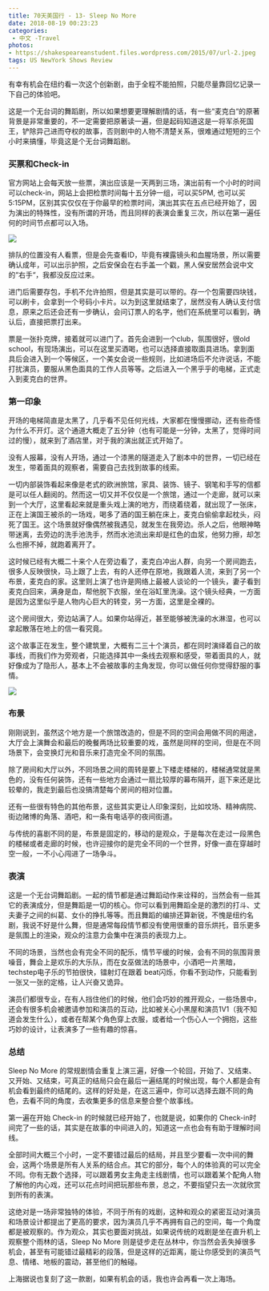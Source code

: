 ```yaml
---
title: 70天美国行 - 13- Sleep No More
date: 2018-08-19 00:23:23
categories:
 - 中文 -Travel
photos:
- https://shakespeareanstudent.files.wordpress.com/2015/07/url-2.jpeg
tags: US NewYork Shows Review
---
```


有幸有机会在纽约看一次这个创新剧，由于全程不能拍照，只能尽量靠回忆记录一下自己的体验吧。

这是一个无台词的舞蹈剧，所以如果想要更理解剧情的话，有一些“麦克白“的原著背景是非常重要的，不一定需要把原著读一遍，但是起码知道这是一将军杀死国王，铲除异己进而夺权的故事，否则剧中的人物不清楚关系，很难通过短短的三个小时来搞懂，毕竟这是个无台词舞蹈剧。

### 买票和Check-in

官方网站上会每天放一些票，演出应该是一天两到三场，演出前有一个小时的时间可以check-in，网站上会把检票时间每十五分钟一组，可以买5PM, 也可以买5:15PM，区别其实仅仅在于你最早的检票时间，演出其实在五点已经开始了，因为演出的特殊性，没有所谓的开场，而且同样的表演会重复三次，所以在第一遍任何的时间节点都可以入场。

![](http://odv1eilcn.bkt.clouddn.com/images/2018-09-03-234455.png)

排队的位置没有人看票，但是会先查看ID，毕竟有裸露镜头和血腥场景，所以需要确认成年，可以出示护照，之后安保会在右手盖一个戳，黑人保安居然会说中文的“右手“，我都没反应过来。

进门后需要存包，手机不允许拍照，但是其实是可以带的。存一个包需要四块钱，可以刷卡，会拿到一个号码小卡片。以为到这里就结束了，居然没有人确认支付信息，原来之后还会还有一步确认，会问订票人的名字，他们在系统里可以看到，确认后，直接把票打出来。

票是一张扑克牌，接着就可以进门了。首先会进到一个club，氛围很好，很old school，有现场演出，可以在这里买酒喝，也可以选择直接取面具进场。拿到面具后会进入到一个等候区，一个美女会说一些规则，比如进场后不允许说话，不能打扰演员，要服从黑色面具的工作人员等等。之后进入一个黑乎乎的电梯，正式走入到麦克白的世界。

### 第一印象

开场的电梯简直是太黑了，几乎看不见任何光线，大家都在慢慢挪动，还有些奇怪为什么不开灯。这个通道大概走了五分钟（也有可能是一分钟，太黑了，觉得时间过的慢），就来到了酒店里，对于我的演出就正式开始了。

没有人报幕，没有人开场，通过一个漆黑的隧道走入了剧本中的世界，一切已经在发生，带着面具的观察者，需要自己去找到故事的线索。

一切内部装饰看起来像是老式的欧洲旅馆，家具、装饰、镜子、钢笔和手写的信都是可以任人翻阅的。然而这一切又并不仅仅是一个旅馆，通过一个走廊，就可以来到一个大厅，这里看起来就是重头戏上演的地方，而绕着绕着，就出现了一张床，正在上演国王被杀的一场戏，喝多了酒的国王躺在床上，麦克白偷偷拿起枕头，闷死了国王。这个场景就好像偶然被我遇见，就发生在我旁边。杀人之后，他眼神略带迷离，去旁边的洗手池洗手，然而水池流出来却是红色的血浆，他努力擦，却怎么也擦不掉，就跑着离开了。

这时候已经有大概二十来个人在旁边看了，麦克白冲出人群，向另一个房间跑去，很多人反映很快，马上跟了上去，有的人还停在原地，我跟着人流，来到了另一个布景，麦克白的家。这里则上演了也许是网络上最被人谈论的一个镜头，妻子看到麦克白回来，满身是血，帮他脱下衣服，坐在浴缸里洗澡。这个镜头经典，一方面是因为这里似乎是人物内心巨大的转变，另一方面，这里是全裸的。

这个房间很大，旁边站满了人。如果你站得近，甚至能够被洗澡的水淋湿，也可以拿起散落在地上的信一看究竟。

这个故事正在发生，整个建筑里，大概有二三十个演员，都在同时演绎着自己的故事线，而我们作为旁观者，只能选择其中一条线去观察和感受，带着面具的人，就好像成为了隐形人，基本上不会被故事的主角发现，你可以做任何你觉得舒服的事情。

![](http://odv1eilcn.bkt.clouddn.com/images/2018-09-03-234915.jpg)

### 布景

刚刚说到，虽然这个地方是一个旅馆改造的，但是不同的空间会用做不同的用途，大厅会上演舞会和最后的晚餐两场比较重要的戏，虽然是同样的空间，但是在不同场景下，会变换灯光和音乐来打造完全不同的氛围。

除了房间和大厅以外，不同场景之间的周转是要上下楼走楼梯的，楼梯通常就是黑色的，没有任何装饰，还有一些地方会通过一扇比较厚的幕布隔开，逛下来还是比较晕的，我走到最后也没搞清楚每个房间的相对位置。

还有一些很有特色的其他布景，这些其实更让人印象深刻，比如坟场、精神病院、街边赌博的角落、酒吧，和一条有电话亭的夜间街道。

与传统的喜剧不同的是，布景是固定的，移动的是观众，于是每次在走过一段黑色的楼梯或者走廊的时候，也许迎接你的是完全不同的一个世界，好像一直在穿越时空一般，一不小心闯进了一场争斗。

### 表演

这是一个无台词舞蹈剧。一起的情节都是通过舞蹈动作来诠释的，当然会有一些其它的表演成分，但是舞蹈是一切的核心。你可以看到用舞蹈全是的激烈的打斗、丈夫妻子之间的纠葛、女仆的挣扎等等。而且舞蹈的编排还算新锐，不愧是纽约名剧，我说不好是什么舞，但是通常每段情节都没有使用很重的音乐烘托，音乐更多是氛围上的渲染，观众的注意力会集中在演员的表现力上。

不同的场景，当然也会有完全不同的配乐，情节平缓的时候，会有不同的氛围背景噪音，舞会上是欢乐的大乐队，而在女巫做法的场景中，小酒吧一片黑暗， techstep电子乐的节拍很快，镭射灯在跟着 beat闪烁，你看不到动作，只能看到一张又一张的定格，让人兴奋又诡异。

演员们都很专业，在有人挡住他们的时候，他们会巧妙的推开观众，一些场景中，还会有很多机会被邀请参加和演员的互动，比如被关心小黑屋和演员1V1（我不知道会发生什么），或者在帮某个角色穿上衣服，或者给一个伤心人一个拥抱，这些巧妙的设计，让表演多了一些有趣的惊喜。

### 总结

Sleep No More 的常规剧情会重复上演三遍，好像一个轮回，开始了、又结束、又开始、又结束，可真正的结局只会在最后一遍结尾的时候出现，每个人都是会有机会看到最终的结尾的。这样的好处是，在这三遍中，你可以选择去跟不同的角色，去看不同的角度，去收集更多的信息来整合整个故事线。

第一遍在开始 Check-in 的时候就已经开始了，也就是说，如果你的 Check-in时间完了一些的话，其实是在故事的中间进入的，知道这一点也会有有助于理解时间线。

全部时间大概三个小时，一定不要错过最后的结局，并且至少要看一次中间的舞会，这两个场景是所有人关系的结合点。其它的部分，每个人的体验真的可以完全不同。你有无数个选择，可以跟着男女主角走主线剧情，也可以跟着某个配角人物了解他的内心戏，还可以花点时间把玩那些布景，总之，不要指望只去一次就欣赏到所有的表演。

这绝对是一场非常独特的体验，不同于所有的戏剧，这种和观众的紧密互动对演员和场景设计都提出了更高的要求，因为演员几乎不再拥有自己的空间，每一个角度都是被观察的。作为观众，其实也要面对挑战，如果说传统的戏剧是坐在直升机上观察整个雨林的话，Sleep No More 则是徒步走在丛林中，你当然会丢失掉很多机会，甚至有可能错过最精彩的段落，但是这样的近距离，能让你感受到的演员气息、情绪、地板的震动，甚至他们的触碰。

上海据说也复刻了这一款剧，如果有机会的话，我也许会再看一次上海场。